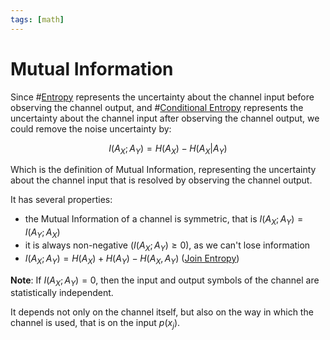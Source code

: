 ```yaml
---
tags: [math]
---
```


# Mutual Information

Since #[Entropy](202209291005.md) represents the uncertainty about the channel
input before observing the channel output, and #[Conditional Entropy](202210261349.md)
represents the uncertainty about the channel input after observing the channel
output, we could remove the noise uncertainty by:

$$
I(A_X;A_Y) = H(A_X) - H(A_X|A_Y)
$$

Which is the definition of Mutual Information, representing the uncertainty
about the channel input that is resolved by observing the channel output.

It has several properties:
- the Mutual Information of a channel is symmetric, that is $I(A_X;A_Y) =
  I(A_Y;A_X)$
- it is always non-negative ($I(A_X;A_Y) \ge 0$), as we can't lose information
- $I(A_X;A_Y) = H(A_X) + H(A_Y) - H(A_X,A_Y)$ ([Join Entropy](202210261411.md))

**Note**: If $I(A_X;A_Y) = 0$, then the input and output symbols of the channel
are statistically independent.

It depends not only on the channel itself, but also on the way in which the
channel is used, that is on the input $p(x_j)$.
